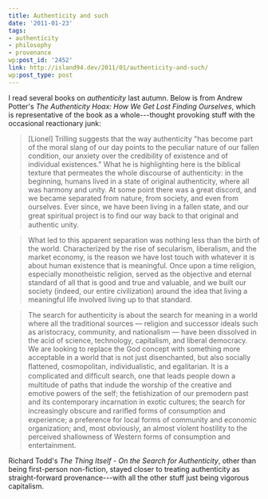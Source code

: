 ```yaml
---
title: Authenticity and such
date: '2011-01-23'
tags:
- authenticity
- philosophy
- provenance
wp:post_id: '2452'
link: http://island94.dev/2011/01/authenticity-and-such/
wp:post_type: post
---
```


I read several books on _authenticity_ last autumn. Below is from Andrew Potter's _The Authenticity Hoax: How We Get Lost Finding Ourselves_, which is representative of the book as a whole---thought provoking stuff with the occasional reactionary junk:

> [Lionel] Trilling suggests that the way authenticity "has become part of the moral slang of our day points to the peculiar nature of our fallen condition, our anxiety over the credibility of existence and of individual existences." What he is highlighting here is the biblical texture that permeates the whole discourse of authenticity: in the beginning, humans lived in a state of original authenticity, where all was harmony and unity. At some point there was a great discord, and we became separated from nature, from society, and even from ourselves. Ever since, we have been living in a fallen state, and our great spiritual project is to ﬁnd our way back to that original and authentic unity.

>

> What led to this apparent separation was nothing less than the birth of the world. Characterized by the rise of secularism, liberalism, and the market economy, is the reason we have lost touch with whatever it is about human existence that is meaningful. Once upon a time religion, especially monotheistic religion, served as the objective and eternal standard of all that is good and true and valuable, and we built our society (indeed, our entire civilization) around the idea that living a meaningful life involved living up to that standard.

>

> The search for authenticity is about the search for meaning in a world where all the traditional sources — religion and successor ideals such as aristocracy, community, and nationalism — have been dissolved in the acid of science, technology, capitalism, and liberal democracy. We are looking to replace the God concept with something more acceptable in a world that is not just disenchanted, but also socially ﬂattened, cosmopolitan, individualistic, and egalitarian. It is a complicated and difﬁcult search, one that leads people down a multitude of paths that indude the worship of the creative and emotive powers of the self; the fetishization of our premodern past and its contemporary incarnation in exotic cultures; the search for increasingly obscure and rariﬂed forms of consumption and experience; a preference for local forms of community and economic organization; and, most obviously, an almost violent hostility to the perceived shallowness of Western forms of consumption and entertainment.

Richard Todd's _The Thing Itself - On the Search for Authenticity_, other than being first-person non-fiction, stayed closer to treating authenticity as straight-forward provenance---with all the other stuff just being vigorous capitalism.